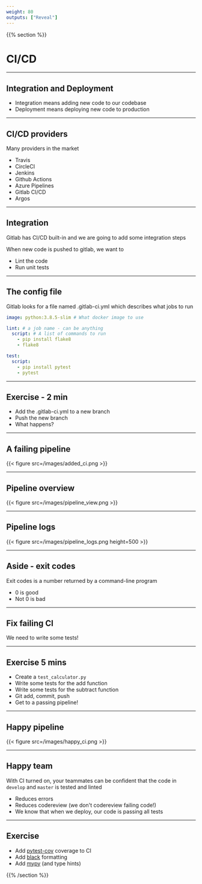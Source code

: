 ```yaml
---
weight: 80
outputs: ["Reveal"]
---
```


{{% section %}}

# CI/CD

---

## Integration and Deployment

- Integration means adding new code to our codebase
- Deployment means deploying new code to production

---

## CI/CD providers

Many providers in the market

- Travis
- CircleCI
- Jenkins
- Github Actions
- Azure Pipelines
- Gitlab CI/CD
- Argos

---

## Integration

Gitlab has CI/CD built-in and we are going to add some integration steps

When new code is pushed to gitlab, we want to

- Lint the code
- Run unit tests

---

## The config file

Gitlab looks for a file named .gitlab-ci.yml which describes what jobs to run

```yaml
image: python:3.8.5-slim # What docker image to use

lint: # a job name - can be anything
  script: # A list of commands to run
    - pip install flake8
    - flake8

test:
  script:
    - pip install pytest
    - pytest
```

---

## Exercise - 2 min

- Add the .gitlab-ci.yml to a new branch
- Push the new branch
- What happens?

---

## A failing pipeline

{{< figure src=/images/added_ci.png >}}

---

## Pipeline overview

{{< figure src=/images/pipeline_view.png >}}

---

## Pipeline logs

{{< figure src=/images/pipeline_logs.png height=500 >}}

---

## Aside - exit codes

Exit codes is a number returned by a command-line program

- 0 is good
- Not 0 is bad

---

## Fix failing CI

We need to write some tests!

---

## Exercise 5 mins

- Create a `test_calculator.py`
- Write some tests for the add function
- Write some tests for the subtract function
- Git add, commit, push
- Get to a passing pipeline!

---

## Happy pipeline

{{< figure src=/images/happy_ci.png >}}

---

## Happy team

With CI turned on, your teammates can be confident that the code in `develop` and `master` is tested and linted

- Reduces errors
- Reduces codereview (we don't codereview failing code!)
- We know that when we deploy, our code is passing all tests

---

## Exercise

- Add [pytest-cov](https://pytest-cov.readthedocs.io/en/latest/) coverage to CI
- Add [black](https://black.readthedocs.io/en/stable/) formatting
- Add [mypy](http://mypy-lang.org/) (and type hints)


{{% /section %}}